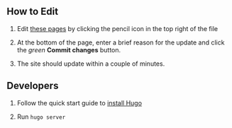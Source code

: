 ## How to Edit

1) Edit [these pages](https://github.com/avsmithy/tccw-unofficial-guide/tree/master/content/docs) by clicking the pencil icon in the top right of the file

1) At the bottom of the page, enter a brief reason for the update and click the *green* **Commit changes** button.

1) The site should update within a couple of minutes.

## Developers

1) Follow the quick start guide to [install Hugo](https://gohugo.io/getting-started/quick-start/)

1) Run `hugo server`